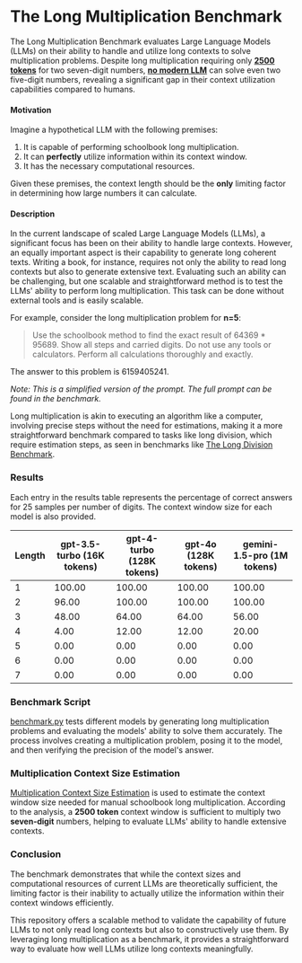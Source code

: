 # The Long Multiplication Benchmark

The Long Multiplication Benchmark evaluates Large Language Models (LLMs) on their ability to handle and utilize long contexts to solve multiplication problems. Despite long multiplication requiring only **[2500 tokens](MultiplicationContextSizeEstimation/README.md)** for two seven-digit numbers, **[no modern LLM](#results)** can solve even two five-digit numbers, revealing a significant gap in their context utilization capabilities compared to humans.

#### Motivation

Imagine a hypothetical LLM with the following premises:

1. It is capable of performing schoolbook long multiplication.
2. It can **perfectly** utilize information within its context window.
3. It has the necessary computational resources.

Given these premises, the context length should be the **only** limiting factor in determining how large numbers it can calculate.

#### Description

In the current landscape of scaled Large Language Models (LLMs), a significant focus has been on their ability to handle large contexts. However, an equally important aspect is their capability to generate long coherent texts. Writing a book, for instance, requires not only the ability to read long contexts but also to generate extensive text. Evaluating such an ability can be challenging, but one scalable and straightforward method is to test the LLMs' ability to perform long multiplication. This task can be done without external tools and is easily scalable. 

For example, consider the long multiplication problem for **n=5**:
> Use the schoolbook method to find the exact result of 64369 * 95689. Show all steps and carried digits. Do not use any tools or calculators. Perform all calculations thoroughly and exactly.

The answer to this problem is 6159405241.

*Note: This is a simplified version of the prompt. The full prompt can be found in the benchmark.*

Long multiplication is akin to executing an algorithm like a computer, involving precise steps without the need for estimations, making it a more straightforward benchmark compared to tasks like long division, which require estimation steps, as seen in benchmarks like [The Long Division Benchmark](https://github.com/mrconter1/The-Long-Division-Benchmark/).

### Results

Each entry in the results table represents the percentage of correct answers for 25 samples per number of digits. The context window size for each model is also provided.

| Length | gpt-3.5-turbo (16K tokens) | gpt-4-turbo (128K tokens) | gpt-4o (128K tokens) | gemini-1.5-pro (1M tokens) |
|--------|-----------------------------|---------------------------|----------------------|----------------------------|
| 1      | 100.00                      | 100.00                    | 100.00               | 100.00                     |
| 2      | 96.00                       | 100.00                    | 100.00               | 100.00                     |
| 3      | 48.00                       | 64.00                     | 64.00                | 56.00                      |
| 4      | 4.00                        | 12.00                     | 12.00                | 20.00                      |
| 5      | 0.00                        | 0.00                      | 0.00                 | 0.00                       |
| 6      | 0.00                        | 0.00                      | 0.00                 | 0.00                       |
| 7      | 0.00                        | 0.00                      | 0.00                 | 0.00                       |

### Benchmark Script

[benchmark.py](./benchmark.py) tests different models by generating long multiplication problems and evaluating the models' ability to solve them accurately. The process involves creating a multiplication problem, posing it to the model, and then verifying the precision of the model's answer.

### Multiplication Context Size Estimation

[Multiplication Context Size Estimation](MultiplicationContextSizeEstimation/README.md) is used to estimate the context window size needed for manual schoolbook long multiplication. According to the analysis, a **2500 token** context window is sufficient to multiply two **seven-digit** numbers, helping to evaluate LLMs' ability to handle extensive contexts.

### Conclusion

The benchmark demonstrates that while the context sizes and computational resources of current LLMs are theoretically sufficient, the limiting factor is their inability to actually utilize the information within their context windows efficiently.

This repository offers a scalable method to validate the capability of future LLMs to not only read long contexts but also to constructively use them. By leveraging long multiplication as a benchmark, it provides a straightforward way to evaluate how well LLMs utilize long contexts meaningfully.